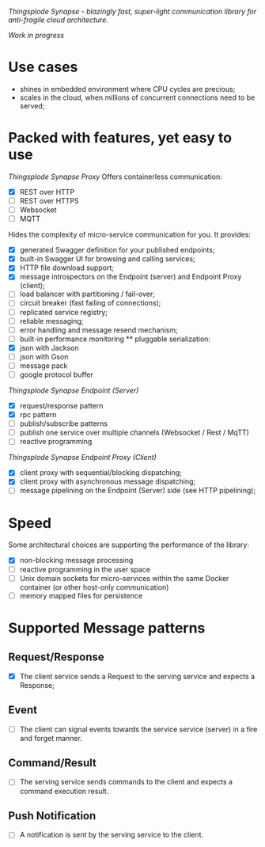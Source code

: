 *Thingsplode Synapse - blazingly fast, super-light communication library for anti-fragile cloud architecture.*

*_Work in progress_*

# Use cases
* shines in embedded environment where CPU cycles are precious;
* scales in the cloud, when millions of concurrent connections need to be served;

# Packed with features, yet easy to use
*Thingsplode Synapse Proxy*
Offers containerless communication:
- [x] REST over HTTP
- [ ] REST over HTTPS
- [ ] Websocket
- [ ] MQTT

Hides the complexity of micro-service communication for you. It provides:
- [x] generated Swagger definition for your published endpoints;
- [x] built-in Swagger UI for browsing and calling services;
- [x] HTTP file download support;
- [x] message introspectors on the Endpoint (server) and Endpoint Proxy (client);
- [ ] load balancer with partitioning / fail-over;
- [ ] circuit breaker (fast failing of connections);
- [ ] replicated service registry;
- [ ] reliable messaging;
- [ ] error handling and message resend mechanism;
- [ ] built-in performance monitoring
** pluggable serialization:
- [x] json with Jackson
- [ ] json with Gson
- [ ] message pack
- [ ] google protocol buffer

*Thingsplode Synapse Endpoint (Server)*
- [x] request/response pattern
- [x] rpc pattern
- [ ] publish/subscribe patterns
- [ ] publish one service over multiple channels (Websocket / Rest / MqTT)
- [ ] reactive programming

*Thingsplode Synapse Endpoint Proxy (Client)*
- [x] client proxy with sequential/blocking dispatching;
- [x] client proxy with asynchronous message dispatching;
- [ ] message pipelining on the Endpoint (Server) side (see HTTP pipelining);

# Speed
Some architectural choices are supporting the performance of the library:
- [x] non-blocking message processing 
- [ ] reactive programming in the user space
- [ ] Unix domain sockets for micro-services within the same Docker container (or other host-only communication)
- [ ] memory mapped files for persistence

# Supported Message patterns

## Request/Response

- [x] The client service sends a Request to the serving service and expects a Response;

## Event

- [ ] The client can signal events towards the service service (server) in a fire and forget manner.

## Command/Result

- [ ] The serving service sends commands to the client and expects a command execution result.

## Push Notification

- [ ] A notification is sent by the serving service to the client.